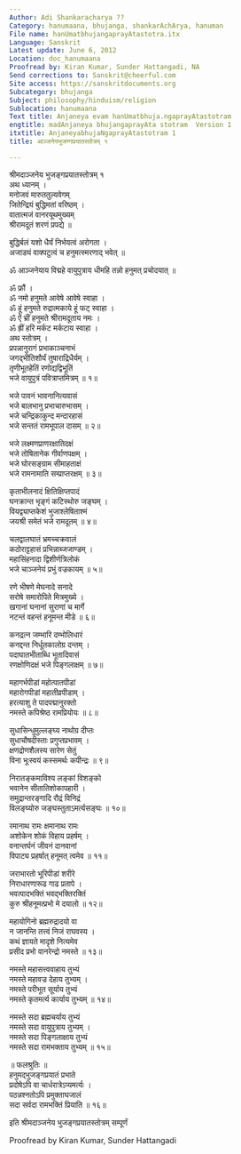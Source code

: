 ```yaml
---
Author: Adi Shankaracharya ??
Category: hanumaana, bhujanga, shankarAchArya, hanuman
File name: hanUmatbhujangaprayAtastotra.itx
Language: Sanskrit
Latest update: June 6, 2012
Location: doc_hanumaana
Proofread by: Kiran Kumar, Sunder Hattangadi, NA
Send corrections to: Sanskrit@cheerful.com
Site access: https://sanskritdocuments.org
Subcategory: bhujanga
Subject: philosophy/hinduism/religion
Sublocation: hanumaana
Text title: Anjaneya evam hanUmatbhuja.ngaprayAtastotram
engtitle: madAnjaneya bhujangaprayAta stotram  Version 1
itxtitle: AnjaneyabhujaNgaprayAtastotram 1
title: आञ्जनेयभुजण्गप्रयातस्तोत्रम् १

---
```

  
 श्रीमदाञ्जनेय भुजङ्गप्रयातस्तोत्रम् १   
अथ ध्यानम् ।  
मनोजवं मारुततुल्यवेगम्  
जितेन्द्रियं बुद्धिमतां वरिष्ठम् ।  
वातात्मजं वानरयूथमुख्यम्  
श्रीरामदूतं शरणं प्रपद्ये ॥  
  
बुद्धिर्बलं यशो धैर्यं निर्भयत्वं अरोगता ।  
अजाड्यं वाक्पटुत्वं च हनुमत्स्मरणाद् भवेत् ॥  
  
ॐ आञ्जनेयाय विद्महे वायुपुत्राय धीमहि तन्नो हनुमत् प्रचोदयात् ॥  
  
ॐ फ्रौं ।  
ॐ नमो हनुमते आवेषे आवेषे स्वाहा ।  
ॐ हूं हनुमते रुद्रात्मकाये हूं फट् स्वाहा ।  
ॐ ऐं भ्रीं हनुमते श्रीरामदूताय नमः ।  
ॐ ह्रीं हरि मर्कट मर्कटाय स्वाहा ।  
अथ स्तोत्रम् ।  
प्रपन्नानुरागं प्रभाकाञ्चनाभं  
जगद्भीतिशौर्यं तुषाराद्रिधैर्यम् ।  
तृणीभूतहेतिं रणोद्यद्विभूतिं  
भजे वायुपुत्रं पवित्राप्तमित्रम् ॥ १॥  
  
भजे पावनं भावनानित्यवासं  
भजे बालभानु प्रभाचारुभासम् ।  
भजे चन्द्रिकाकुन्द मन्दारहासं  
भजे सन्ततं रामभूपाल दासम् ॥ २॥  
  
भजे लक्ष्मणप्राणरक्षातिदक्षं  
भजे तोषितानेक गीर्वाणपक्षम् ।  
भजे घोरसङ्ग्राम सीमाहताक्षं  
भजे रामनामाति सम्प्राप्तरक्षम् ॥ ३॥  
  
कृताभीलनादं क्षितिक्षिप्तपादं  
घनक्रान्त भृङ्गं कटिस्थोरु जङ्घम् ।  
वियद्व्याप्तकेशं भुजाश्लेषिताश्मं  
जयश्री समेतं भजे रामदूतम् ॥ ४॥  
  
चलद्वालघातं भ्रमच्चक्रवालं  
कठोराट्टहासं प्रभिन्नाब्जजाण्डम् ।  
महासिंहनादा द्विशीर्णत्रिलोकं  
भजे चाञ्जनेयं प्रभुं वज्रकायम् ॥ ५॥  
  
रणे भीषणे मेघनादे सनादे  
सरोषे समारोपिते मित्रमुख्ये ।  
खगानां घनानां सुराणां च मार्गे  
नटन्तं वहन्तं हनूमन्त मीडे ॥ ६॥  
  
कनद्रत्न जम्भारि दम्भोलिधारं  
कनद्दन्त निर्धूतकालोग्र दन्तम् ।  
पदाघातभीताब्धि भूतादिवासं  
रणक्षोणिदक्षं भजे पिङ्गलाक्षम् ॥ ७॥  
  
महागर्भपीडां महोत्पातपीडां  
महारोगपीडां महातीव्रपीडाम् ।  
हरत्याशु ते पादपद्मानुरक्तो  
नमस्ते कपिश्रेष्ठ रामप्रियोयः ॥ ८॥  
  
सुधासिन्धुमुल्लङ्घ्य नाथोग्र दीप्तः  
सुधाचौषदीस्ताः प्रगुप्तप्रभावम् ।  
क्षणद्रोणशैलस्य सारेण सेतुं  
विना भूःस्वयं कस्समर्थः कपीन्द्रः ॥ ९॥  
  
निरातङ्कमाविश्य लङ्कां विशङ्को  
भवानेन सीतातिशोकापहारी ।  
समुद्रान्तरङ्गादि रौद्रं विनिद्रं  
विलङ्घ्योरु जङ्घस्तुताऽमर्त्यसङ्घः ॥ १०॥  
  
रमानाथ रामः क्षमानाथ रामः  
अशोकेन शोकं विहाय प्रहर्षम् ।  
वनान्तर्घनं जीवनं दानवानां  
विपाट्य प्रहर्षात् हनूमत् त्वमेव ॥ ११॥  
  
जराभारतो भूरिपीडां शरीरे  
निराधारणारूढ गाढ प्रतापे ।  
भवत्पादभक्तिं भवद्भक्तिरक्तिं  
कुरु श्रीहनूमत्प्रभो मे दयालो ॥ १२॥  
  
महायोगिनो ब्रह्मरुद्रादयो वा  
न जानन्ति तत्त्वं निजं राघवस्य ।  
कथं ज्ञायते मादृशे नित्यमेव  
प्रसीद प्रभो वानरेन्द्रो नमस्ते ॥ १३॥  
  
नमस्ते महासत्त्ववाहाय तुभ्यं  
नमस्ते महावज्र देहाय तुभ्यम् ।  
नमस्ते परीभूत सूर्याय तुभ्यं  
नमस्ते कृतमर्त्य कार्याय तुभ्यम् ॥ १४॥  
  
नमस्ते सदा ब्रह्मचर्याय तुभ्यं  
नमस्ते सदा वायुपुत्राय तुभ्यम् ।  
नमस्ते सदा पिङ्गलाक्षाय तुभ्यं  
नमस्ते सदा रामभक्ताय तुभ्यम् ॥ १५॥  
  
॥ फलश्रुतिः ॥  
हनुमद्भुजङ्गप्रयातं प्रभाते  
प्रदोषेऽपि वा चार्धरात्रेऽप्यमर्त्यः ।  
पठन्नश्नतोऽपि प्रमुक्ताघजालं  
सदा सर्वदा रामभक्तिं प्रियाति ॥ १६॥  
  
इति श्रीमदाञ्जनेय भुजङ्गप्रयातस्तोत्रम्  सम्पूर्णं  
  
Proofread by Kiran Kumar, Sunder Hattangadi  
